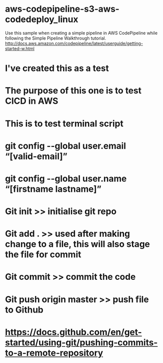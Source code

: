# aws-codepipeline-s3-aws-codedeploy_linux
Use this sample when creating a simple pipeline in AWS CodePipeline while following the Simple Pipeline Walkthrough tutorial. http://docs.aws.amazon.com/codepipeline/latest/userguide/getting-started-w.html


# I've created this as a test
# The purpose of this one is to test CICD in AWS
# This is to test terminal script

# git config --global user.email “[valid-email]”
# git config --global user.name “[firstname lastname]”
# Git init  >> initialise git repo
# Git add . >> used after making change to a file, this will also stage the file for commit
# Git commit >> commit the code
# Git push origin master >> push file to Github
# https://docs.github.com/en/get-started/using-git/pushing-commits-to-a-remote-repository